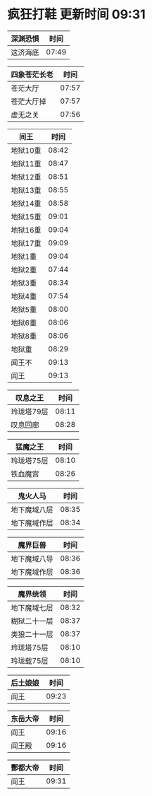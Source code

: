 # 疯狂打鞋 更新时间 09:31

| 深渊恐惧   | 时间    |
|--------|-------|
| 这济海底 | 07:49 |

| 四象苍茫长老   | 时间    |
|--------|-------|
| 苍茫大厅 | 07:57 |
| 苍茫大厅掉 | 07:57 |
| 虚无之关 | 07:56 |

| 间王   | 时间    |
|--------|-------|
| 地狱10重 | 08:42 |
| 地狱11重 | 08:47 |
| 地狱12重 | 08:51 |
| 地狱13重 | 08:55 |
| 地狱14重 | 08:58 |
| 地狱15重 | 09:01 |
| 地狱16重 | 09:04 |
| 地狱17重 | 09:09 |
| 地狱1重 | 09:04 |
| 地狱2重 | 07:44 |
| 地狱3重 | 08:34 |
| 地狱4重 | 07:54 |
| 地狱5重 | 08:00 |
| 地狱6重 | 08:06 |
| 地狱8重 | 08:06 |
| 地狱重 | 08:29 |
| 闻王不 | 09:13 |
| 阎王 | 09:13 |

| 叹息之王   | 时间    |
|--------|-------|
| 玲珑塔79层 | 08:11 |
| 叹息回廊 | 08:28 |

| 猛魔之王   | 时间    |
|--------|-------|
| 玲珑塔75层 | 08:10 |
| 铁血魔宫 | 08:26 |

| 鬼火人马   | 时间    |
|--------|-------|
| 地下魔域八层 | 08:35 |
| 地下魔域作层 | 08:34 |

| 魔界巨兽   | 时间    |
|--------|-------|
| 地下魔域八导 | 08:36 |
| 地下魔域作层 | 08:36 |

| 魔界统领   | 时间    |
|--------|-------|
| 地下魔域七层 | 08:32 |
| 糊狱二十一层 | 08:37 |
| 类狼二十一层 | 08:37 |
| 玲珑塔75层 | 08:10 |
| 玲珑载75层 | 08:10 |

| 后土娘娘   | 时间    |
|--------|-------|
| 阎王 | 09:23 |

| 东岳大帝   | 时间    |
|--------|-------|
| 阎王 | 09:16 |
| 阎王殿 | 09:16 |

| 酆都大帝   | 时间    |
|--------|-------|
| 阎王 | 09:31 |